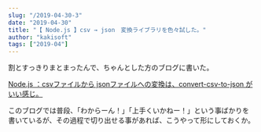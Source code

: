 ```yaml
---
slug: "/2019-04-30-3"
date: "2019-04-30"
title: "【 Node.js 】csv → json　変換ライブラリを色々試した。"
author: "kakisoft"
tags: ["2019-04"]
---
```

割とすっきりまとまったんで、ちゃんとした方のブログに書いた。  

[Node.js ：csvファイルから jsonファイルへの変換は、convert-csv-to-json がいい感じ。](https://kakistamp.hatenadiary.jp/entry/2019/04/21/230859)  

このブログでは普段、「わからーん！」「上手くいかねー！」という事ばかりを書いているが、その過程で切り出せる事があれば、こうやって形にしておくか。  

